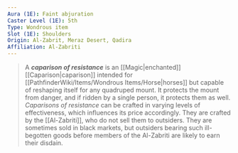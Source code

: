 ```yaml
---
Aura (1E): Faint abjuration
Caster Level (1E): 5th
Type: Wondrous item
Slot (1E): Shoulders
Origin: Al-Zabrit, Meraz Desert, Qadira
Affiliation: Al-Zabriti
---
```


> A ***caparison of resistance*** is an [[Magic|enchanted]] [[Caparison|caparison]] intended for [[PathfinderWiki/Items/Wondrous Items/Horse|horses]] but capable of reshaping itself for any quadruped mount. It protects the mount from danger, and if ridden by a single person, it protects them as well. *Caparisons of resistance* can be crafted in varying levels of effectiveness, which influences its price accordingly.
> They are crafted by the [[Al-Zabriti]], who do not sell them to outsiders. They are sometimes sold in black markets, but outsiders bearing such ill-begotten goods before members of the Al-Zabriti are likely to earn their disdain.







